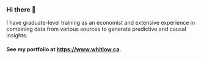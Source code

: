 ### Hi there 👋

I have graduate-level training as an economist and extensive experience in combining data from various sources to generate predictive and causal insights.

#### See my portfolio at https://www.whitlow.ca.

<!--
**stevenwhitlow/stevenwhitlow** is a ✨ _special_ ✨ repository because its `README.md` (this file) appears on your GitHub profile.

Here are some ideas to get you started:

- 🔭 I’m currently working on ...
- 🌱 I’m currently learning ...
- 👯 I’m looking to collaborate on ...
- 🤔 I’m looking for help with ...
- 💬 Ask me about ...
- 📫 How to reach me: ...
- 😄 Pronouns: ...
- ⚡ Fun fact: ...
-->

